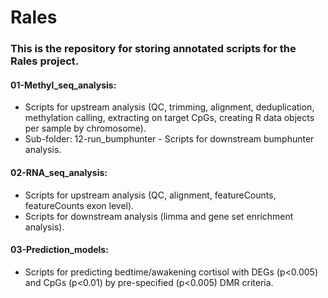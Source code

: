 # Rales
### This is the repository for storing annotated scripts for the Rales project.
#### 01-Methyl_seq_analysis:
* Scripts for upstream analysis (QC, trimming, alignment, deduplication, methylation calling, extracting on target CpGs, creating R data objects per sample by chromosome).
* Sub-folder: 12-run_bumphunter - Scripts for downstream bumphunter analysis. 

#### 02-RNA_seq_analysis:
* Scripts for upstream analysis (QC, alignment, featureCounts, featureCounts exon level).
* Scripts for downstream analysis (limma and gene set enrichment analysis).

#### 03-Prediction_models:
* Scripts for predicting bedtime/awakening cortisol with DEGs (p<0.005) and CpGs (p<0.01) by pre-specified (p<0.005) DMR criteria.
